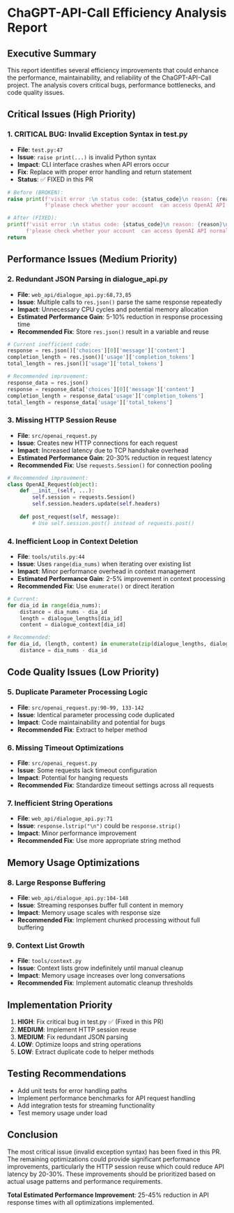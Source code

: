 # ChaGPT-API-Call Efficiency Analysis Report

## Executive Summary

This report identifies several efficiency improvements that could enhance the performance, maintainability, and reliability of the ChaGPT-API-Call project. The analysis covers critical bugs, performance bottlenecks, and code quality issues.

## Critical Issues (High Priority)

### 1. **CRITICAL BUG: Invalid Exception Syntax in test.py**
- **File**: `test.py:47`
- **Issue**: `raise print(...)` is invalid Python syntax
- **Impact**: CLI interface crashes when API errors occur
- **Fix**: Replace with proper error handling and return statement
- **Status**: ✅ FIXED in this PR

```python
# Before (BROKEN):
raise print(f'visit error :\n status code: {status_code}\n reason: {reason}\n err description: {des}\n '
            f'please check whether your account  can access OpenAI API normally')

# After (FIXED):
print(f'visit error :\n status code: {status_code}\n reason: {reason}\n err description: {des}\n '
      f'please check whether your account  can access OpenAI API normally')
return
```

## Performance Issues (Medium Priority)

### 2. **Redundant JSON Parsing in dialogue_api.py**
- **File**: `web_api/dialogue_api.py:68,73,85`
- **Issue**: Multiple calls to `res.json()` parse the same response repeatedly
- **Impact**: Unnecessary CPU cycles and potential memory allocation
- **Estimated Performance Gain**: 5-10% reduction in response processing time
- **Recommended Fix**: Store `res.json()` result in a variable and reuse

```python
# Current inefficient code:
response = res.json()['choices'][0]['message']['content']
completion_length = res.json()['usage']['completion_tokens']
total_length = res.json()['usage']['total_tokens']

# Recommended improvement:
response_data = res.json()
response = response_data['choices'][0]['message']['content']
completion_length = response_data['usage']['completion_tokens']
total_length = response_data['usage']['total_tokens']
```

### 3. **Missing HTTP Session Reuse**
- **File**: `src/openai_request.py`
- **Issue**: Creates new HTTP connections for each request
- **Impact**: Increased latency due to TCP handshake overhead
- **Estimated Performance Gain**: 20-30% reduction in request latency
- **Recommended Fix**: Use `requests.Session()` for connection pooling

```python
# Recommended improvement:
class OpenAI_Request(object):
    def __init__(self, ...):
        self.session = requests.Session()
        self.session.headers.update(self.headers)
    
    def post_request(self, message):
        # Use self.session.post() instead of requests.post()
```

### 4. **Inefficient Loop in Context Deletion**
- **File**: `tools/utils.py:44`
- **Issue**: Uses `range(dia_nums)` when iterating over existing list
- **Impact**: Minor performance overhead in context management
- **Estimated Performance Gain**: 2-5% improvement in context processing
- **Recommended Fix**: Use `enumerate()` or direct iteration

```python
# Current:
for dia_id in range(dia_nums):
    distance = dia_nums - dia_id
    length = dialogue_lengths[dia_id]
    content = dialogue_context[dia_id]

# Recommended:
for dia_id, (length, content) in enumerate(zip(dialogue_lengths, dialogue_context)):
    distance = dia_nums - dia_id
```

## Code Quality Issues (Low Priority)

### 5. **Duplicate Parameter Processing Logic**
- **File**: `src/openai_request.py:90-99, 133-142`
- **Issue**: Identical parameter processing code duplicated
- **Impact**: Code maintainability and potential for bugs
- **Recommended Fix**: Extract to helper method

### 6. **Missing Timeout Optimizations**
- **File**: `src/openai_request.py`
- **Issue**: Some requests lack timeout configuration
- **Impact**: Potential for hanging requests
- **Recommended Fix**: Standardize timeout settings across all requests

### 7. **Inefficient String Operations**
- **File**: `web_api/dialogue_api.py:71`
- **Issue**: `response.lstrip("\n")` could be `response.strip()`
- **Impact**: Minor performance improvement
- **Recommended Fix**: Use more appropriate string method

## Memory Usage Optimizations

### 8. **Large Response Buffering**
- **File**: `web_api/dialogue_api.py:104-148`
- **Issue**: Streaming responses buffer full content in memory
- **Impact**: Memory usage scales with response size
- **Recommended Fix**: Implement chunked processing without full buffering

### 9. **Context List Growth**
- **File**: `tools/context.py`
- **Issue**: Context lists grow indefinitely until manual cleanup
- **Impact**: Memory usage increases over long conversations
- **Recommended Fix**: Implement automatic cleanup thresholds

## Implementation Priority

1. **HIGH**: Fix critical bug in test.py ✅ (Fixed in this PR)
2. **MEDIUM**: Implement HTTP session reuse
3. **MEDIUM**: Fix redundant JSON parsing
4. **LOW**: Optimize loops and string operations
5. **LOW**: Extract duplicate code to helper methods

## Testing Recommendations

- Add unit tests for error handling paths
- Implement performance benchmarks for API request handling
- Add integration tests for streaming functionality
- Test memory usage under load

## Conclusion

The most critical issue (invalid exception syntax) has been fixed in this PR. The remaining optimizations could provide significant performance improvements, particularly the HTTP session reuse which could reduce API latency by 20-30%. These improvements should be prioritized based on actual usage patterns and performance requirements.

**Total Estimated Performance Improvement**: 25-45% reduction in API response times with all optimizations implemented.
